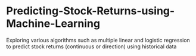 # Predicting-Stock-Returns-using-Machine-Learning
Exploring various algorithms such as multiple linear and logistic regression to predict stock returns (continuous or direction) using historical data
